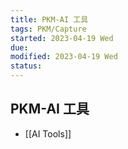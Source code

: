 ```yaml
---
title: PKM-AI 工具
tags: PKM/Capture
started: 2023-04-19 Wed
due: 
modified: 2023-04-19 Wed
status: 
---
```

## PKM-AI 工具
- [[AI Tools]]